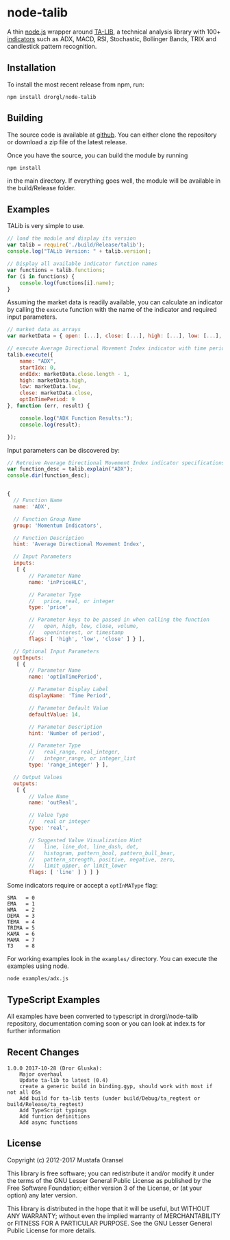 # node-talib

A thin [node.js](http://nodejs.org) wrapper around [TA-LIB](http://ta-lib.org/), a technical analysis library with 100+ [indicators](http://ta-lib.org/function.html) such as ADX, MACD, RSI, Stochastic, Bollinger Bands, TRIX and candlestick pattern recognition.

## Installation

To install the most recent release from npm, run:

    npm install drorgl/node-talib

## Building

The source code is available at [github](http://github.com/drorgl/node-talib). You can either clone the repository or download a zip file of the latest release.

Once you have the source, you can build the module by running

	npm install

in the main directory. If everything goes well, the module will be available in the build/Release folder.

## Examples

TALib is very simple to use.

``` js
// load the module and display its version
var talib = require('./build/Release/talib');
console.log("TALib Version: " + talib.version);

// Display all available indicator function names
var functions = talib.functions;
for (i in functions) {
	console.log(functions[i].name);
}
```

Assuming the market data is readily available, you can calculate an indicator by calling the `execute` function with the name of the indicator and required input parameters.

``` js
// market data as arrays
var marketData = { open: [...], close: [...], high: [...], low: [...], volume: [...] };

// execute Average Directional Movement Index indicator with time period 9
talib.execute({
    name: "ADX",
    startIdx: 0,
    endIdx: marketData.close.length - 1,
    high: marketData.high,
    low: marketData.low,
    close: marketData.close,
    optInTimePeriod: 9
}, function (err, result) {

    console.log("ADX Function Results:");
    console.log(result);

});
```

Input parameters can be discovered by:

``` js
// Retreive Average Directional Movement Index indicator specifications
var function_desc = talib.explain("ADX");
console.dir(function_desc);


{
  // Function Name
  name: 'ADX',

  // Function Group Name
  group: 'Momentum Indicators',

  // Function Description
  hint: 'Average Directional Movement Index',

  // Input Parameters
  inputs:
   [ {
       // Parameter Name
       name: 'inPriceHLC',

       // Parameter Type
       //   price, real, or integer
       type: 'price',

       // Parameter keys to be passed in when calling the function
       //   open, high, low, close, volume,
       //   openinterest, or timestamp
       flags: [ 'high', 'low', 'close' ] } ],

  // Optional Input Parameters
  optInputs:
   [ {
       // Parameter Name
       name: 'optInTimePeriod',

       // Parameter Display Label
       displayName: 'Time Period',

       // Parameter Default Value
       defaultValue: 14,

       // Parameter Description
       hint: 'Number of period',

       // Parameter Type
       //   real_range, real_integer,
       //   integer_range, or integer_list
       type: 'range_integer' } ],

  // Output Values
  outputs:
   [ {
       // Value Name
       name: 'outReal',

       // Value Type
       //   real or integer
       type: 'real',

       // Suggested Value Visualization Hint
       //   line, line_dot, line_dash, dot,
       //   histogram, pattern_bool, pattern_bull_bear,
       //   pattern_strength, positive, negative, zero,
       //   limit_upper, or limit_lower
       flags: [ 'line' ] } ] }
```

Some indicators require or accept a `optInMAType` flag:

```
SMA   = 0
EMA   = 1
WMA   = 2
DEMA  = 3
TEMA  = 4
TRIMA = 5
KAMA  = 6
MAMA  = 7
T3    = 8
```

For working examples look in the `examples/` directory. You can execute the examples using node.

	node examples/adx.js

## TypeScript Examples
All examples have been converted to typescript in drorgl/node-talib repository, documentation coming soon or you can look at index.ts for further information

## Recent Changes

```
1.0.0 2017-10-28 (Dror Gluska):
	Major overhaul
	Update ta-lib to latest (0.4)
	create a generic build in binding.gyp, should work with most if not all OSs
	Add build for ta-lib tests (under build/Debug/ta_regtest or build/Release/ta_regtest)
	Add TypeScript typings
	Add funtion definitions
	Add async functions
```

## License

Copyright (c) 2012-2017 Mustafa Oransel

This library is free software; you can redistribute it and/or
modify it under the terms of the GNU Lesser General Public
License as published by the Free Software Foundation; either
version 3 of the License, or (at your option) any later version.

This library is distributed in the hope that it will be useful,
but WITHOUT ANY WARRANTY; without even the implied warranty of
MERCHANTABILITY or FITNESS FOR A PARTICULAR PURPOSE. See the GNU
Lesser General Public License for more details.
